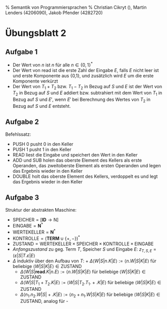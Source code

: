 % Semantik von Programmiersprachen
% Christian Cikryt (), Martin Lenders (4206090), Jakob Pfender (4282720)

Übungsblatt 2
=============

Aufgabe 1
---------

* Der Wert von $n$ ist $n$ für alle $n \in \{0,1\}^*$
* Der Wert von read ist die erste Zahl der Eingabe $E$, falls $E$ nicht leer ist
  und erste Komponente aus {0,1}, und zusätzlich wird $E$ um die erste
  Komponente verkürzt
* Der Wert von $T_1 + T_2$ bzw. $T_1 - T_2$ in Bezug auf $S$ und $E$ ist
  der Wert von $T_2$ in Bezug auf $S$ und $E$ addiert bzw. subtrahiert
  mit dem Wert von $T_1$ in Bezug auf $S$ und $E'$, wenn $E'$ bei
  Berechnung des Wertes von $T_2$ in Bezug auf $S$ und $E$ entsteht.

Aufgabe 2
---------

Befehlssatz:

* PUSH 0 pusht 0 in den Keller
* PUSH 1 pusht 1 in den Keller
* READ liest die Eingabe und speichert den Wert in den Keller
* ADD und SUB holen das oberste Element des Kellers als erste Operanden,
  das zweitoberste Element als ersten Operanden und legen das Ergebnis
  wieder in den Keller
* DOUBLE holt das oberste Element des Kellers, verdoppelt es und legt
  das Ergebnis wieder in den Keller

Aufgabe 3
---------

Struktur der abstrakten Maschine:

* $\mathrm{SPEICHER} = [\mathbf{ID} \to \mathrm{N}]$
* $\mathrm{EINGABE} = \mathbf{N}^*$
* $\mathrm{WERTEKELLER} = \mathbf{N}^*$
* $\mathrm{KONTROLLE} = (\mathbf{TERM} \cup \{+, -\})^*$
* $\mathrm{ZUSTAND} = \mathrm{WERTEKELLER} \times \mathrm{SPEICHER} \times \mathrm{KONTROLLE} \times \mathrm{EINGABE}$
* *Anfangszustand* zu geg. Term $T$, Speicher $S$ und Eingabe $E$: $z_{T,S,E} = \langle\varepsilon|S|T.\varepsilon|E\rangle$
* $\Delta$ induktiv über den Aufbau von $T$:
      + $\Delta\langle W|S|n.K|E\rangle := \langle n.W|S|K|E\rangle$ für beliebige $\langle W | S | K | E\rangle \in \mathrm{ZUSTAND}$
     + $\Delta\langle W|S|\mathbf{read}.K|n.E\rangle := \langle n.W|S|K|E\rangle$ für beliebige $\langle W | S | K | E\rangle \in \mathrm{ZUSTAND}$
     + $\Delta\langle W|S|T_1+T_2.K|E\rangle := \langle W|S|T_2.T_1.+.K|E\rangle$ für beliebige $\langle W | S | K | E\rangle \in \mathrm{ZUSTAND}$
     + $\Delta\langle n_1.n_2.W|S|+.K|E\rangle := \langle n_2+n_1.W|S|K|E\rangle$ für beliebige $\langle W | S | K | E\rangle \in \mathrm{ZUSTAND}$, analog für -
